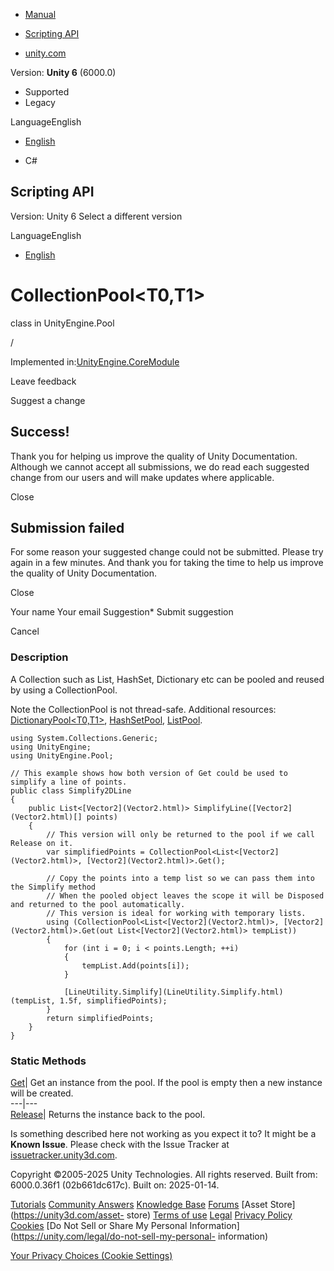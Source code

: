 [ ]()

  * [Manual](../Manual/index.html)
  * [Scripting API](../ScriptReference/index.html)

  * [unity.com](https://unity.com/)

Version: **Unity 6** (6000.0)

  * Supported
  * Legacy

LanguageEnglish

  * [English]()

  * C#

[ ](https://docs.unity3d.com)

## Scripting API

Version: Unity 6 Select a different version

LanguageEnglish

  * [English]()

# CollectionPool<T0,T1>

class in UnityEngine.Pool

/

Implemented in:[UnityEngine.CoreModule](UnityEngine.CoreModule.html)

Leave feedback

Suggest a change

## Success!

Thank you for helping us improve the quality of Unity Documentation. Although
we cannot accept all submissions, we do read each suggested change from our
users and will make updates where applicable.

Close

## Submission failed

For some reason your suggested change could not be submitted. Please <a>try
again</a> in a few minutes. And thank you for taking the time to help us
improve the quality of Unity Documentation.

Close

Your name Your email Suggestion* Submit suggestion

Cancel

[ ]()

### Description

A Collection such as List, HashSet, Dictionary etc can be pooled and reused by
using a CollectionPool.

Note the CollectionPool is not thread-safe. Additional resources:
[DictionaryPool<T0,T1>](Pool.DictionaryPool_2.html),
[HashSetPool<T0>](Pool.HashSetPool_1.html),
[ListPool<T0>](Pool.ListPool_1.html).

    
    
    using System.Collections.Generic;
    using UnityEngine;
    using UnityEngine.Pool;  
      
    // This example shows how both version of Get could be used to simplify a line of points.
    public class Simplify2DLine
    {
        public List<[Vector2](Vector2.html)> SimplifyLine([Vector2](Vector2.html)[] points)
        {
            // This version will only be returned to the pool if we call Release on it.
            var simplifiedPoints = CollectionPool<List<[Vector2](Vector2.html)>, [Vector2](Vector2.html)>.Get();  
      
            // Copy the points into a temp list so we can pass them into the Simplify method
            // When the pooled object leaves the scope it will be Disposed and returned to the pool automatically.
            // This version is ideal for working with temporary lists.
            using (CollectionPool<List<[Vector2](Vector2.html)>, [Vector2](Vector2.html)>.Get(out List<[Vector2](Vector2.html)> tempList))
            {
                for (int i = 0; i < points.Length; ++i)
                {
                    tempList.Add(points[i]);
                }  
      
                [LineUtility.Simplify](LineUtility.Simplify.html)(tempList, 1.5f, simplifiedPoints);
            }
            return simplifiedPoints;
        }
    }
    

### Static Methods

[Get](Pool.CollectionPool_2.Get.html)| Get an instance from the pool. If the
pool is empty then a new instance will be created.  
---|---  
[Release](Pool.CollectionPool_2.Release.html)| Returns the instance back to
the pool.  
  
Is something described here not working as you expect it to? It might be a
**Known Issue**. Please check with the Issue Tracker at
[issuetracker.unity3d.com](https://issuetracker.unity3d.com).

Copyright ©2005-2025 Unity Technologies. All rights reserved. Built from:
6000.0.36f1 (02b661dc617c). Built on: 2025-01-14.

[Tutorials](https://unity3d.com/learn) [Community
Answers](https://answers.unity3d.com) [Knowledge
Base](https://support.unity3d.com/hc/en-us)
[Forums](https://forum.unity3d.com) [Asset Store](https://unity3d.com/asset-
store) [Terms of use](https://docs.unity3d.com/Manual/TermsOfUse.html)
[Legal](https://unity.com/legal) [Privacy
Policy](https://unity.com/legal/privacy-policy)
[Cookies](https://unity.com/legal/cookie-policy) [Do Not Sell or Share My
Personal Information](https://unity.com/legal/do-not-sell-my-personal-
information)

[Your Privacy Choices (Cookie Settings)](javascript:void\(0\);)

